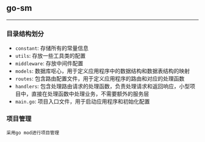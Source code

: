 ## go-sm---### 目录结构划分* `constant`: 存储所有的常量信息* `utils`: 存放一些工具类的配置* `middleware`: 存放中间件配置* `models`: 数据库呕心，用于定义应用程序中的数据结构和数据表结构的映射* `routes`: 包含路由配置文件，用于定义应用程序的路由和对应的处理函数* `handlers`: 包含处理路由请求的处理函数，负责处理请求和返回响应，小型项目中，直接在处理函数中处理业务，不需要额外的服务层* `main.go`: 项目入口文件，用于启动应用程序和初始化配置### 项目管理```text采用go mod进行项目管理```